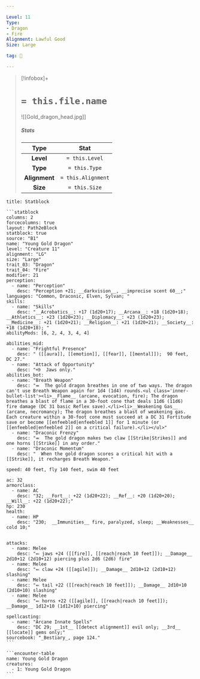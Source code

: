 ```yaml
---

Level: 11
Type:
- Dragon
- Fire
Alignment: Lawful Good
Size: Large

tag: 👹

---
```


> [!infobox]+
> #  `= this.file.name`
> ![[Gold_dragon_head.jpg]]
> ##### Stats
> Type | Stat |
> :---:|:---:|
> **Level** | `= this.Level` |
> **Type** | `= this.Type` |
> **Alignment** | `= this.Alignment` |
> **Size** | `= this.Size` |



````ad-info
title: Statblock

```statblock
columns: 2
forcecolumns: true
layout: Path2eBlock
statblock: true
source: "B1"
name: "Young Gold Dragon"
level: "Creature 11"
alignment: "LG"
size: "Large"
trait_03: "Dragon"
trait_04: "Fire"
modifier: 21
perception:
  - name: "Perception"
    desc: "Perception +21; __darkvision__, __imprecise scent 60__;"
languages: "Common, Draconic, Elven, Sylvan; "
skills:
  - name: "Skills"
    desc: "__Acrobatics__: +17 (1d20+17); __Arcana__: +18 (1d20+18); __Athletics__: +23 (1d20+23); __Diplomacy__: +23 (1d20+23); __Medicine__: +21 (1d20+21); __Religion__: +21 (1d20+21); __Society__: +18 (1d20+18); "
abilityMods: [6, 2, 4, 3, 4, 4]

abilities_mid:
  - name: "Frightful Presence"
    desc: " ([[aura]], [[emotion]], [[fear]], [[mental]]);  90 feet, DC 27."
  - name: "Attack of Opportunity"
    desc: "⬲  Jaws only."
abilities_bot:
  - name: "Breath Weapon"
    desc: "⬺  The gold dragon breathes in one of two ways. The dragon can't use Breath Weapon again for 1d4 (1d4) rounds.<ul class='inner-bullet-list'><li>__Flame__ (arcane, evocation, fire); The dragon breathes a blast of flame in a 30-foot cone that deals 11d6 (11d6) fire damage (DC 31 basic Reflex save).</li><li>__Weakening Gas__ (arcane, necromancy); The dragon breathes a blast of weakening gas. Each creature within a 30-foot cone must succeed at a DC 31 Fortitude save or become [[enfeebled|enfeebled 1]] for 1 minute (or [[enfeebled|enfeebled 2]] on a critical failure).</li></ul>"
  - name: "Draconic Frenzy"
    desc: "⬺  The gold dragon makes two claw [[Strike|Strikes]] and one horns [[Strike]] in any order."
  - name: "Draconic Momentum"
    desc: "  When the gold dragon scores a critical hit with a [[Strike]], it recharges Breath Weapon."

speed: 40 feet, fly 140 feet, swim 40 feet

ac: 32
armorclass:
  - name: AC
    desc: "32; __Fort__: +22 (1d20+22); __Ref__: +20 (1d20+20); __Will__: +22 (1d20+22);"
hp: 230
health:
  - name: HP
    desc: "230;  __Immunities__ fire, paralyzed, sleep; __Weaknesses__ cold 10;"


attacks:
  - name: Melee
    desc: "⬻ jaws +24 ([[fire]], [[reach|reach 10 feet]]); __Damage__ 2d10+12 (2d10+12) piercing plus 2d6 (2d6) fire"
  - name: Melee
    desc: "⬻ claw +24 ([[agile]]); __Damage__ 2d10+12 (2d10+12) slashing"
  - name: Melee
    desc: "⬻ tail +22 ([[reach|reach 10 feet]]); __Damage__ 2d10+10 (2d10+10) slashing"
  - name: Melee
    desc: "⬻ horns +22 ([[agile]], [[reach|reach 10 feet]]); __Damage__ 1d12+10 (1d12+10) piercing"

spellcasting:
  - name: "Arcane Innate Spells"
    desc: "DC 29; __1st__ [[detect alignment]] evil only; __3rd__ [[locate]] gems only;"
sourcebook: "_Bestiary_, page 124."
```

```encounter-table
name: Young Gold Dragon
creatures:
  - 1: Young Gold Dragon
```

````


